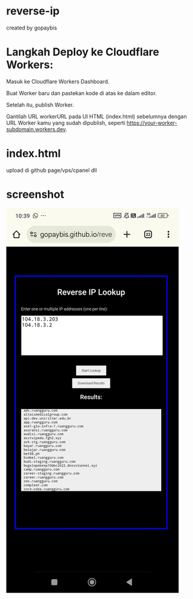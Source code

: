 # reverse-ip
created by gopaybis

# **Langkah Deploy ke Cloudflare Workers:**

Masuk ke Cloudflare Workers Dashboard.

Buat Worker baru dan pastekan kode di atas ke dalam editor.

Setelah itu, publish Worker.

Gantilah URL workerURL pada UI HTML (index.html) sebelumnya dengan URL Worker kamu yang sudah dipublish, seperti https://your-worker-subdomain.workers.dev.


# **index.html**
upload di github page/vps/cpanel dll

# screenshot
        
<img src="https://github.com/gopaybis/reverse-ip/blob/main/Screenshot_2025-04-28-10-39-42-775_com.android.chrome.jpg">
